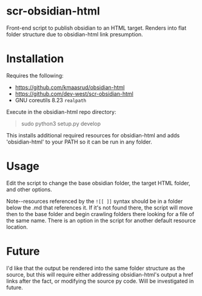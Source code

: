 # scr-obsidian-html
Front-end script to publish obsidian to an HTML target. Renders into flat folder structure due to obsidian-html link presumption.

# Installation
Requires the following:
* https://github.com/kmaasrud/obsidian-html
* https://github.com/dev-west/scr-obsidian-html
* GNU coreutils 8.23 `realpath`

Execute in the obsidian-html repo directory:
> sudo python3 setup.py develop

This installs additional required resources for obsidian-html and adds 'obsidian-html' to your PATH so it can be run in any folder.

# Usage
Edit the script to change the base obsidian folder, the target HTML folder, and other options.

Note--resources referenced by the `![[ ]]` syntax should be in a folder below the .md that references it. If it's not found there, the script will move then to the base folder and begin crawling folders there looking for a file of the same name. There is an option in the script for another default resource location.

# Future
I'd like that the output be rendered into the same folder structure as the source, but this will require either addressing obsidian-html's output a href links after the fact, or modifying the source py code. Will be investigated in future.

